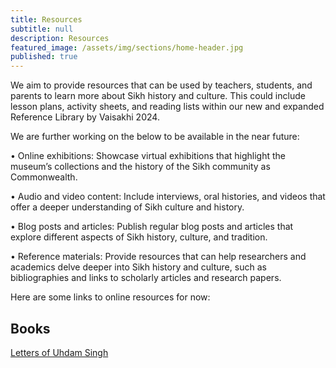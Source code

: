 ```yaml
---
title: Resources
subtitle: null
description: Resources
featured_image: /assets/img/sections/home-header.jpg
published: true
---
```


We aim to provide resources that can be used by teachers, students, and parents to learn more about Sikh history and culture. This could include lesson plans, activity sheets, and reading lists within our new and expanded Reference Library by Vaisakhi 2024.

We are further working on the below to be available in the near future:

•	Online exhibitions: Showcase virtual exhibitions that highlight the museum’s collections and the history of the Sikh community as Commonwealth.

•	Audio and video content: Include interviews, oral histories, and videos that offer a deeper understanding of Sikh culture and history.

•	Blog posts and articles: Publish regular blog posts and articles that explore different aspects of Sikh history, culture, and tradition.

•	Reference materials: Provide resources that can help researchers and academics delve deeper into Sikh history and culture, such as bibliographies and links to scholarly articles and research papers.

Here are some links to online resources for now:



## Books

[Letters of Uhdam Singh](http://www.panjabdigilib.org/webuser/searches/displayPage.jsp?ID=36737&page=1&CategoryID=1&Searched=W3GX&sbtsro=1&viewall=1)
